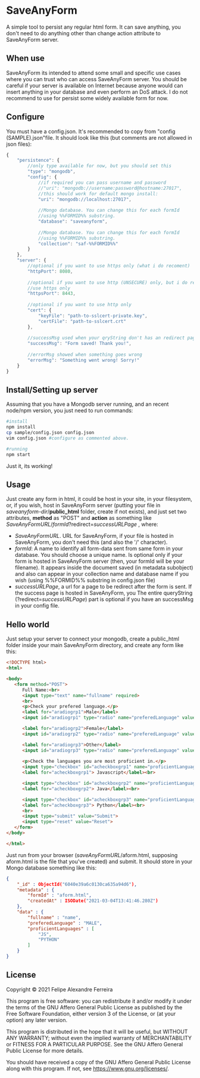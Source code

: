 # SaveAnyForm

A simple tool to persist any regular html form. It can save anything, you don't need to do anything other than change action attribute to SaveAnyForm server.

## When use

SaveAnyForm its intended to attend some small and specific use cases where you can trust who can access SaveAnyForm server. You should be careful if your server is available on Internet because anyone would can insert anything in your database and even perform an DoS attack. I do not recommend to use for persist some widely available form for now.

## Configure

You must have a config.json. It's recommended to copy from "config (SAMPLE).json"file. It should look like this (but comments are not allowed in json files):

```javascript
{
    "persistence": {
        //only type available for now, but you should set this
        "type": "mongodb",
        "config": {
            //if required you can pass username and password
            //"uri": "mongodb://username:password@hostname:27017",
            //this should work for default mongo install:
            "uri": "mongodb://localhost:27017",
            
            //Mongo database. You can change this for each formId
            //using %%FORMID%% substring.
            "database": "saveanyform",
            
            //Mongo database. You can change this for each formId
            //using %%FORMID%% substring.
            "collection": "saf-%%FORMID%%"
        }
    },
    "server": {
        //optional if you want to use https only (what i do recoment)
        "httpPort": 8080,
        
        //optional if you want to use http (UNSECURE) only, but i do recommend
        //use https only
        "httpsPort": 8443,
        
        //optional if you want to use http only
        "cert": {
            "keyFile": "path-to-sslcert-private.key",
            "certFile": "path-to-sslcert.crt"
        },
        
        //successMsg used when your qryString don't has an redirect page
        "successMsg": "Form saved! Thank you!",
            
        //errorMsg showed when something goes wrong
        "errorMsg": "Something went wrong! Sorry!"
    }
}
```



## Install/Setting up server

Assuming that you have a Mongodb server running, and an recent node/npm version, you just need to run commands:

```bash
#install
npm install
cp sample/config.json config.json
vim config.json #configure as commented above.

#running
npm start
```

Just it, its working!

## Usage
Just create any form in html, it could be host in your site, in your filesystem, or, if you wish, host in SaveAnyForm server (putting your file in *saveanyform-dir*/**public_html** folder, create if not exists), and just set two attributes, **method** as "POST" and **action** as something like *SaveAnyFormURL*/*formId*?redirect=*successURLPage* , where:

- *SaveAnyFormURL*. URL for SaveAnyForm, if your file is hosted in SaveAnyForm, you don't need this (and also the '/' character).
- *formId*: A name to identify all form-data sent from same form in your database.  You should choose a unique name. Is optional only if your form is hosted in SaveAnyForm server (then, your formId will be your filename). It appears inside the document saved (in metadata subobject) and also can appear in your collection name and database name if you wish (using %%FORMID%% substring in config.json file)
- *successURLPage*, a url for a page to be redirect after the form is sent. If the success page is  hosted in SaveAnyForm, you  The entire queryString (?redirect=*successURLPage*) part is optional if you have an successMsg in your config file.

## Hello world

Just setup your server to connect your mongodb, create a public_html folder inside your main SaveAnyForm directory,  and create any form like this:

```html
<!DOCTYPE html>
<html>

<body>
   <form method="POST">
      Full Name:<br>
      <input type="text" name="fullname" required>
      <br>
      <p>Check your prefered language.</p>
      <label for="aradiogrp1">Male</label>
      <input id="aradiogrp1" type="radio" name="preferedLanguage" value="MALE"><br>

      <label for="aradiogrp2">Female</label>
      <input id="aradiogrp2" type="radio" name="preferedLanguage" value="FEMALE"><br>

      <label for="aradiogrp3">Other</label>
      <input id="aradiogrp3" type="radio" name="preferedLanguage" value="OTHER"><br>
      
      <p>Check the languages you are most proficient in.</p>
      <input type="checkbox" id="acheckboxgrp1" name="proficientLanguages" value="JS">
      <label for="acheckboxgrp1"> Javascript</label><br>

      <input type="checkbox" id="acheckboxgrp2" name="proficientLanguages" value="JAVA">
      <label for="acheckboxgrp2"> Java</label><br>

      <input type="checkbox" id="acheckboxgrp3" name="proficientLanguages" value="PYTHON">
      <label for="acheckboxgrp3"> Python</label><br>
      <br>
      <input type="submit" value="Submit">
      <input type="reset" value="Reset">
   </form>
</body>

</html>
```

Just run from your browser (*saveAnyFormURL*/aform.html, supposing aform.html is the file that you've created) and submit. It should store in your Mongo database something like this:

```json
{
    "_id" : ObjectId("6040e39a6c0130ca635a94d6"),
    "metadata" : {
        "formId" : "aform.html",
        "createdAt" : ISODate("2021-03-04T13:41:46.280Z")
    },
    "data" : {
        "fullname" : "name",
        "preferedLanguage" : "MALE",
        "proficientLanguages" : [ 
            "JS", 
            "PYTHON"
        ]
    }
}
```



## License

Copyright © 2021 Felipe Alexandre Ferreira

This program is free software: you can redistribute it and/or modify it under the terms of the GNU Affero General Public License as published by the Free Software Foundation, either version 3 of the License, or (at your option) any later version.

This program is distributed in the hope that it will be useful, but WITHOUT ANY WARRANTY; without even the implied warranty of MERCHANTABILITY or FITNESS FOR A PARTICULAR PURPOSE. See the GNU Affero General Public License for more details.

You should have received a copy of the GNU Affero General Public License along with this program. If not, see <https://www.gnu.org/licenses/>.
